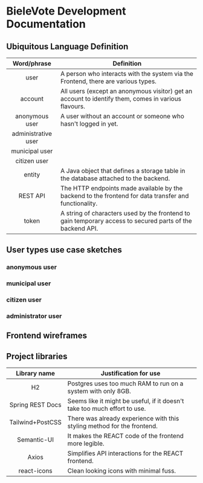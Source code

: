 # BieleVote Development Documentation

## Ubiquitous Language Definition

|     Word/phrase     | Definition                                                                                                |
|:-------------------:|-----------------------------------------------------------------------------------------------------------|
|        user         | A person who interacts with the system via the Frontend, there are various types.                         |
|       account       | All users (except an anonymous visitor) get an account to identify them, comes in various flavours.       |
|   anonymous user    | A user without an account or someone who hasn't logged in yet.                                            |
| administrative user |                                                                                                           |
|   municipal user    |                                                                                                           |
|    citizen user     |                                                                                                           |
|       entity        | A Java object that defines a storage table in the database attached to the backend.                       |
|      REST API       | The HTTP endpoints made available by the backend to the frontend for data transfer and functionality.     |
|        token        | A string of characters used by the frontend to gain temporary access to secured parts of the backend API. |

## User types use case sketches

### anonymous user

### municipal user

### citizen user

### administrator user

## Frontend wireframes

## Project libraries

|   Library name   | Justification for use                                                     |
|:----------------:|---------------------------------------------------------------------------|
|        H2        | Postgres uses too much RAM to run on a system with only 8GB.              |
| Spring REST Docs | Seems like it might be useful, if it doesn't take too much effort to use. |
| Tailwind+PostCSS | There was already experience with this styling method for the frontend.   |
|   Semantic-UI    | It makes the REACT code of the frontend more legible.                     |
|      Axios       | Simplifies API interactions for the REACT frontend.                       |
|   react-icons    | Clean looking icons with minimal fuss.                                    |
